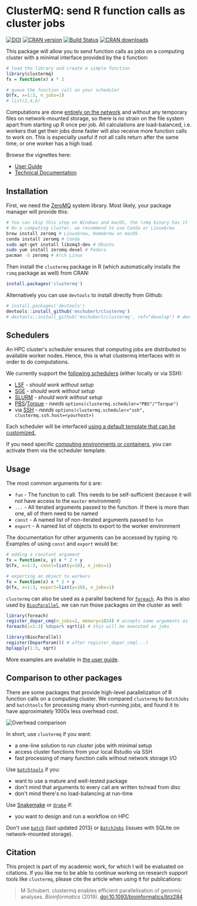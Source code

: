 ClusterMQ: send R function calls as cluster jobs
================================================

[![DOI](https://zenodo.org/badge/DOI/10.1093/bioinformatics/btz284.svg)](https://doi.org/10.1093/bioinformatics/btz284)
[![CRAN version](http://www.r-pkg.org/badges/version/clustermq)](https://cran.r-project.org/package=clustermq)
[![Build Status](https://travis-ci.org/mschubert/clustermq.svg?branch=master)](https://travis-ci.org/mschubert/clustermq)
[![CRAN downloads](http://cranlogs.r-pkg.org/badges/clustermq)](http://cran.rstudio.com/web/packages/clustermq/index.html)

This package will allow you to send function calls as jobs on a computing
cluster with a minimal interface provided by the `Q` function:

```r
# load the library and create a simple function
library(clustermq)
fx = function(x) x * 2

# queue the function call on your scheduler
Q(fx, x=1:3, n_jobs=1)
# list(2,4,6)
```

Computations are done [entirely on the network](https://github.com/armstrtw/rzmq)
and without any temporary files on network-mounted storage, so there is no
strain on the file system apart from starting up R once per job. All
calculations are load-balanced, i.e. workers that get their jobs done faster
will also receive more function calls to work on. This is especially useful if
not all calls return after the same time, or one worker has a high load.

Browse the vignettes here:

* [User Guide](https://mschubert.github.io/clustermq/articles/userguide.html)
* [Technical Documentation](https://mschubert.github.io/clustermq/articles/technicaldocs.html)

Installation
------------

First, we need the [ZeroMQ](https://github.com/ropensci/rzmq#installation)
system library. Most likely, your package manager will provide this:

```sh
# You can skip this step on Windows and macOS, the rzmq binary has it
# On a computing cluster, we recommend to use Conda or Linuxbrew
brew install zeromq # Linuxbrew, Homebrew on macOS
conda install zeromq # Conda
sudo apt-get install libzmq3-dev # Ubuntu
sudo yum install zeromq-devel # Fedora
pacman -S zeromq # Arch Linux
```

Then install the `clustermq` package in R (which automatically installs the
`rzmq` package as well) from CRAN:

```r
install.packages('clustermq')
```

Alternatively you can use `devtools` to install directly from Github:

```r
# install.packages('devtools')
devtools::install_github('mschubert/clustermq')
# devtools::install_github('mschubert/clustermq', ref="develop") # dev version
```

Schedulers
----------

An HPC cluster's scheduler ensures that computing jobs are distributed to
available worker nodes. Hence, this is what clustermq interfaces with in order
to do computations.

We currently support the [following
schedulers](https://mschubert.github.io/clustermq/articles/userguide.html#setting-up-the-scheduler)
(either locally or via SSH):

* [LSF](https://mschubert.github.io/clustermq/articles/userguide.html#lsf) - *should work without setup*
* [SGE](https://mschubert.github.io/clustermq/articles/userguide.html#sge) - *should work without setup*
* [SLURM](https://mschubert.github.io/clustermq/articles/userguide.html#slurm) - *should work without setup*
* [PBS](https://mschubert.github.io/clustermq/articles/userguide.html#pbs)/[Torque](https://mschubert.github.io/clustermq/articles/userguide.html#torque) - *needs* `options(clustermq.scheduler="PBS"/"Torque")`
* via [SSH](https://mschubert.github.io/clustermq/articles/userguide.html#ssh-connector) -
*needs* `options(clustermq.scheduler="ssh", clustermq.ssh.host=<yourhost>)`

Each scheduler will be interfaced [using a default template that can be customized.](https://mschubert.github.io/clustermq/articles/userguide.html
)

If you need specific [computing environments or
containers](https://mschubert.github.io/clustermq/articles/userguide.html#environments),
you can activate them via the scheduler template.

Usage
-----

The most common arguments for `Q` are:

 * `fun` - The function to call. This needs to be self-sufficient (because it
        will not have access to the `master` environment)
 * `...` - All iterated arguments passed to the function. If there is more than
        one, all of them need to be named
 * `const` - A named list of non-iterated arguments passed to `fun`
 * `export` - A named list of objects to export to the worker environment

The documentation for other arguments can be accessed by typing `?Q`. Examples
of using `const` and `export` would be:

```r
# adding a constant argument
fx = function(x, y) x * 2 + y
Q(fx, x=1:3, const=list(y=10), n_jobs=1)
```

```r
# exporting an object to workers
fx = function(x) x * 2 + y
Q(fx, x=1:3, export=list(y=10), n_jobs=1)
```

`clustermq` can also be used as a parallel backend for
[`foreach`](https://cran.r-project.org/package=foreach). As this is also
used by [`BiocParallel`](http://bioconductor.org/packages/release/bioc/html/BiocParallel.html),
we can run those packages on the cluster as well:

```r
library(foreach)
register_dopar_cmq(n_jobs=2, memory=1024) # accepts same arguments as `workers`
foreach(i=1:3) %dopar% sqrt(i) # this will be executed as jobs
```

```r
library(BiocParallel)
register(DoparParam()) # after register_dopar_cmq(...)
bplapply(1:3, sqrt)
```

More examples are available in [the
user guide](https://mschubert.github.io/clustermq/articles/userguide.html).

Comparison to other packages
----------------------------

There are some packages that provide high-level parallelization of R function calls
on a computing cluster. We compared `clustermq` to `BatchJobs` and `batchtools` for
processing many short-running jobs, and found it to have approximately 1000x less
overhead cost.

![Overhead comparison](http://image.ibb.co/cRgYNR/plot.png)

In short, use `clustermq` if you want:

* a one-line solution to run cluster jobs with minimal setup
* access cluster functions from your local Rstudio via SSH
* fast processing of many function calls without network storage I/O

Use [`batchtools`](https://github.com/mllg/batchtools) if you:

* want to use a mature and well-tested package
* don't mind that arguments to every call are written to/read from disc
* don't mind there's no load-balancing at run-time

Use [Snakemake](https://snakemake.readthedocs.io/en/latest/) or
[`drake`](https://github.com/ropensci/drake) if:

* you want to design and run a workflow on HPC

Don't use [`batch`](https://cran.r-project.org/web/packages/batch/index.html)
(last updated 2013) or [`BatchJobs`](https://github.com/tudo-r/BatchJobs)
(issues with SQLite on network-mounted storage).

Citation
--------

This project is part of my academic work, for which I will be evaluated on
citations. If you like me to be able to continue working on research support
tools like `clustermq`, please cite the article when using it for publications:

> M Schubert. clustermq enables efficient parallelisation of genomic analyses.
> *Bioinformatics* (2019).
> [doi:10.1093/bioinformatics/btz284](https://doi.org/10.1093/bioinformatics/btz284)
